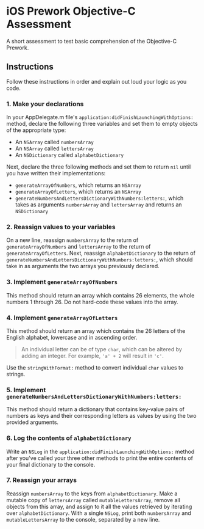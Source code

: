 # iOS Prework Objective-C Assessment
A short assessment to test basic comprehension of the Objective-C Prework.

## Instructions
Follow these instructions in order and explain out loud your logic as you code.

### 1. Make your declarations
In your AppDelegate.m file's `application:didFinishLaunchingWithOptions:` method, declare the following three variables and set them to empty objects of the appropriate type:

* An `NSArray` called `numbersArray`
* An `NSArray` called `lettersArray`
* An `NSDictionary` called `alphabetDictionary`

Next, declare the three following methods and set them to return `nil` until you have written their implementations:

* `generateArrayOfNumbers`, which returns an `NSArray`
* `generateArrayOfLetters`, which returns an `NSArray`
* `generateNumbersAndLettersDictionaryWithNumbers:letters:`, which takes as arguments `numbersArray` and `lettersArray` and returns an `NSDictionary`

### 2. Reassign values to your variables
On a new line, reassign `numbersArray` to the return of `generateArrayOfNumbers` and `lettersArray` to the return of `generateArrayOfLetters`. Next, reassign `alphabetDictionary` to the return of `generateNumbersAndLettersDictionaryWithNumbers:letters:`, which should take in as arguments the two arrays you previously declared.

### 3. Implement `generateArrayOfNumbers`
This method should return an array which contains 26 elements, the whole numbers 1 through 26. Do not hard-code these values into the array.

### 4. Implement `generateArrayOfLetters`
This method should return an array which contains the 26 letters of the English alphabet, lowercase and in ascending order.

> An individual letter can be of type `char`, which can be altered by adding an integer. For example, `'a' + 2` will result in `'c'`.

Use the `stringWithFormat:` method to convert individual `char` values to strings.

### 5. Implement `generateNumbersAndLettersDictionaryWithNumbers:letters:`
This method should return a dictionary that contains key-value pairs of numbers as keys and their corresponding letters as values by using the two provided arguments.

### 6. Log the contents of `alphabetDictionary`
Write an `NSLog` in the `application:didFinishLaunchingWithOptions:` method after you've called your three other methods to print the entire contents of your final dictionary to the console.

### 7. Reassign your arrays
Reassign `numbersArray` to the keys from `alphabetDictionary`. Make a mutable copy of `lettersArray` called `mutableLettersArray`, remove all objects from this array, and assign to it all the values retrieved by iterating over `alphabetDictionary`. With a single `NSLog`, print both `numbersArray` and `mutableLettersArray` to the console, separated by a new line.
